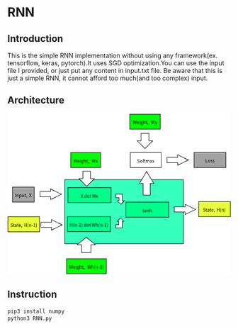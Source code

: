 # RNN
## Introduction
This is the simple RNN implementation without using any framework(ex. tensorflow, keras, pytorch).It uses SGD optimization.You can use the input file I provided, or just put any content in input.txt file.
Be aware that this is just a simple RNN, it cannot afford too much(and too complex) input.

## Architecture
![](./RNN_architecture.png)

## Instruction
```
pip3 install numpy
python3 RNN.py
```
